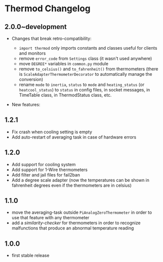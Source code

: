 # Thermod Changelog

## 2.0.0~development

  * Changes that break retro-compatibility:
    - `import thermod` only imports constants and classes useful for clients and monitors
    - remove `error_code` from `Settings` class (it wasn't used anywhere)
    - move `DEGREE*` variables in `common.py` module
    - remove `to_celsius()` and `to_fahrenheit()` from thermometers
      (there is `ScaleAdapterThermometerDecorator` to automatically
      manage the conversion)
    - rename `mode` to `inertia`, `status` to `mode` and `heating_status`
      (or `heatcool_status`) to `status` in config files, in socket messages,
      in TimeTable class, in ThermodStatus class, etc.

  * New features:

## 1.2.1

  * Fix crash when cooling setting is empty
  * Add auto-restart of averaging task in case of hardware errors

## 1.2.0

  * Add support for cooling system
  * Add support for 1-Wire thermometers
  * Add filter and jail files for fail2ban
  * Add a degree scale adapter (now the temperatures can be shown in
    fahrenheit degrees even if the thermometers are in celsius)
 
## 1.1.0

  * move the averaging-task outside `PiAnalogZeroThermometer` in order to use
    that feature with any thermometer
  * add a *similarity-checker* for thermometers in order to recognize
    malfunctions that produce an abnormal temperature reading

## 1.0.0

  * first stable release

